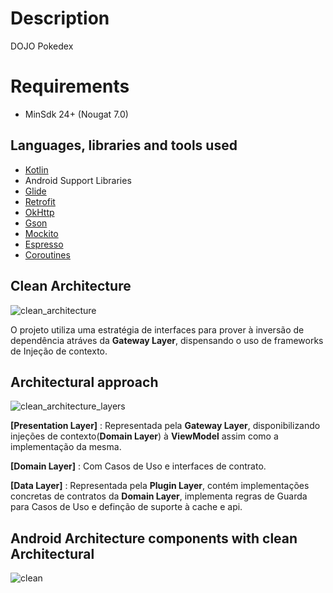 # Description
DOJO Pokedex

# Requirements
-   MinSdk 24+ (Nougat 7.0)

## Languages, libraries and tools used
* [Kotlin](https://kotlinlang.org/)
* Android Support Libraries
* [Glide](https://github.com/bumptech/glide)
* [Retrofit](http://square.github.io/retrofit/)
* [OkHttp](http://square.github.io/okhttp/)
* [Gson](https://github.com/google/gson)
* [Mockito](http://site.mockito.org/)
* [Espresso](https://developer.android.com/training/testing/espresso/index.html)
* [Coroutines](https://kotlinlang.org/docs/reference/coroutines-overview.html)


Clean Architecture
-
![clean_architecture](https://user-images.githubusercontent.com/16631131/44717299-53711800-aac5-11e8-86b5-d3bda1035abc.png)

O projeto utiliza uma estratégia de interfaces para prover à inversão de dependência atráves da **Gateway Layer**, dispensando o uso de frameworks de Injeção de contexto.

Architectural approach
-
![clean_architecture_layers](https://user-images.githubusercontent.com/16631131/44717362-73084080-aac5-11e8-9029-10b3da073804.png)

**[Presentation Layer]** : Representada pela **Gateway Layer**, disponibilizando injeções de contexto(**Domain Layer**) à **ViewModel** assim como a implementação da mesma.

**[Domain Layer]** : Com Casos de Uso e interfaces de contrato.

**[Data Layer]** : Representada pela **Plugin Layer**, contém implementações concretas de contratos da **Domain Layer**, implementa regras de Guarda para Casos de Uso e definção de suporte à cache e api.


Android Architecture components with clean Architectural
-
![clean](https://user-images.githubusercontent.com/16631131/51852946-38d2f180-2338-11e9-918e-5bbcaaa4074f.png)
